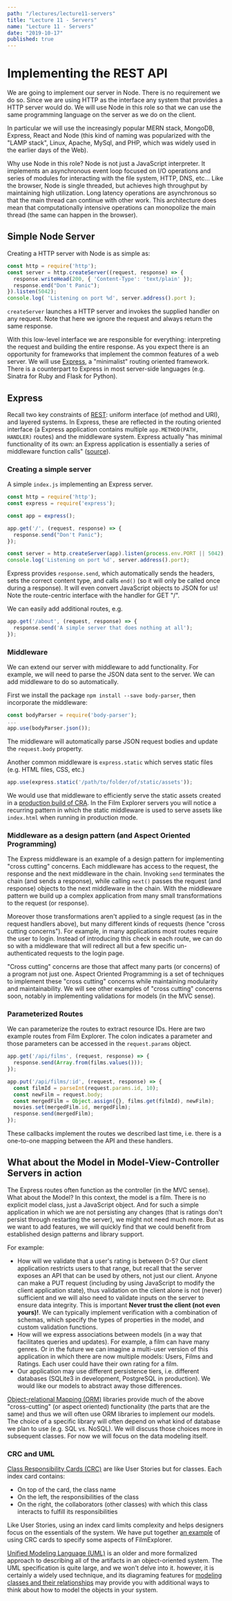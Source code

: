 ```yaml
---
path: "/lectures/lecture11-servers"
title: "Lecture 11 - Servers"
name: "Lecture 11 - Servers"
date: "2019-10-17"
published: true
---
```


# Implementing the REST API

We are going to implement our server in Node. There is no requirement we do so. Since we are using HTTP as the interface any system that provides a HTTP server would do. We will use Node in this role so that we can use the same programming language on the server as we do on the client. 

In particular we will use the increasingly popular MERN stack, MongoDB, Express, React and Node (this kind of naming was popularized with the "LAMP stack", Linux, Apache, MySql, and PHP, which was widely used in the earlier days of the Web).

Why use Node in this role? Node is not just a JavaScript interpreter. It implements an asynchronous event loop focused on I/O operations and series of modules for interacting with the file system, HTTP, DNS, etc... Like the browser, Node is single threaded, but achieves high throughput by maintaining high utilization. Long latency operations are asynchronous so that the main thread can continue with other work. This architecture does mean that computationally intensive operations can monopolize the main thread (the same can happen in the browser).

## Simple Node Server

Creating a HTTP server with Node is as simple as:

```javascript
const http = require('http');
const server = http.createServer((request, response) => {
  response.writeHead(200, { 'Content-Type': 'text/plain' });
  response.end("Don't Panic");
}).listen(5042);
console.log( 'Listening on port %d', server.address().port );
```

`createServer` launches a HTTP server and invokes the supplied handler on any request. Note that here we ignore the request and always return the same response.

With this low-level interface we are responsible for everything: interpreting the request and building the entire response. As you expect there is an opportunity for frameworks that implement the common features of a web server. We will use [Express](https://expressjs.com), a "minimalist" routing oriented framework. There is a counterpart to Express in most server-side languages (e.g. Sinatra for Ruby and Flask for Python).

## Express

Recall two key constraints of [REST](https://en.wikipedia.org/wiki/Representational_state_transfer): uniform interface (of method and URI), and layered systems. In Express, these are reflected in the routing oriented interface (a Express application contains multiple `app.METHOD(PATH, HANDLER)` routes) and the middleware system. Express actually "has minimal functionality of its own: an Express application is essentially a series of middleware function calls" ([source](https://expressjs.com/en/guide/using-middleware.html)).

### Creating a simple server

A simple `index.js` implementing an Express server.

```javascript
const http = require('http');
const express = require('express');

const app = express();

app.get('/', (request, response) => {
  response.send("Don't Panic");
});

const server = http.createServer(app).listen(process.env.PORT || 5042);
console.log('Listening on port %d', server.address().port);
```

Express provides `response.send`, which automatically sends the headers, sets the correct content type, and calls `end()` (so it will only be called once during a response). It will even convert JavaScript objects to JSON for us! Note the route-centric interface with the handler for GET "/".

We can easily add additional routes, e.g.

```javascript
app.get('/about', (request, response) => {
  response.send('A simple server that does nothing at all');
});
```

### Middleware

We can extend our server with middleware to add functionality. For example, we will need to parse the JSON data sent to the server. We can add middleware to do so automatically.

First we install the package `npm install --save body-parser`, then incorporate the middleware:

```javascript
const bodyParser = require('body-parser');
...
app.use(bodyParser.json());
```

The middleware will automatically parse JSON request bodies and update the `request.body` property.

Another common middleware is `express.static` which serves static files (e.g. HTML files, CSS, etc.)

```javascript
app.use(express.static('/path/to/folder/of/static/assets'));
```

We would use that middleware to efficiently serve the static assets created in a [production build of CRA](https://github.com/facebook/create-react-app#npm-run-build-or-yarn-build). In the Film Explorer servers you will notice a recurring pattern in which the static middleware is used to serve assets like `index.html` when running in production mode.

### Middleware as a design pattern (and Aspect Oriented Programming)

The Express middleware is an example of a design pattern for implementing "cross cutting" concerns. Each middleware has access to the request, the response and the next middleware in the chain. Invoking `send` terminates the chain (and sends a response), while calling `next()` passes the request (and response) objects to the next middleware in the chain. With the middleware pattern we build up a complex application from many small transformations to the request (or response). 

Moreover those transformations aren't applied to a single request (as in the request handlers above), but many different kinds of requests (hence "cross cutting concerns"). For example, in many applications most routes require the user to login. Instead of introducing this check in each route, we can do so with a middleware that will redirect all but a few specific un-authenticated requests to the login page.

"Cross cutting" concerns are those that affect many parts (or concerns) of a program not just one. Aspect Oriented Programming is a set of techniques to implement these "cross cutting" concerns while maintaining modularity and maintainability. We will see other examples of "cross cutting" concerns soon, notably in implementing validations for models (in the MVC sense).

### Parameterized Routes

We can parameterize the routes to extract resource IDs. Here are two example routes from Film Explorer. The colon indicates a parameter and those parameters can be accessed in the `request.params` object.

```javascript
app.get('/api/films', (request, response) => {
  response.send(Array.from(films.values()));
});

app.put('/api/films/:id', (request, response) => {
  const filmId = parseInt(request.params.id, 10);
  const newFilm = request.body;
  const mergedFilm = Object.assign({}, films.get(filmId), newFilm);
  movies.set(mergedFilm.id, mergedFilm);
  response.send(mergedFilm);
});
```

These callbacks implement the routes we described last time, i.e. there is a one-to-one mapping between the API and these handlers.

## What about the Model in Model-View-Controller Servers in action

The Express routes often function as the controller (in the MVC sense). What about the Model? In this context, the model is a film. There is no explicit model class, just a JavaScript object. And for such a simple application in which we are not persisting any changes (that is ratings don't persist through restarting the server), we might not need much more. But as we want to add features, we will quickly find that we could benefit from established design patterns and library support.

For example:
* How will we validate that a user's rating is between 0-5? Our client application restricts users to that range, but recall that the server exposes an API that can be used by others, not just our client. Anyone can make a PUT request (including by using JavaScript to modify the client application state), thus validation on the client alone is not (never) sufficient and we will also need to validate inputs on the server to ensure data integrity. This is important **Never trust the client (not even yours)!**. We can typically implement verification with a combination of schemas, which specify the types of properties in the model, and custom validation functions.
* How will we express associations between models (in a way that facilitates queries and updates). For example, a film can have many genres. Or in the future we can imagine a multi-user version of this application in which there are now multiple models: Users, Films and Ratings. Each user could have their own rating for a film.
* Our application may use different persistence tiers, i.e. different databases (SQLite3 in development, PostgreSQL in production). We would like our models to abstract away those differences.

[Object-relational Mapping (ORM)](https://en.wikipedia.org/wiki/Object-relational_mapping) libraries provide much of the above "cross-cutting" (or aspect oriented) functionality (the parts that are the same) and thus we will often use ORM libraries to implement our models. The choice of a specific library will often depend on what kind of database we plan to use (e.g. SQL vs. NoSQL). We will discuss those choices more in subsequent classes. For now we will focus on the data modeling itself.

### CRC and UML

[Class Responsibility Cards (CRC)](https://en.wikipedia.org/wiki/Class-responsibility-collaboration_card) are like User Stories but for classes. Each index card contains:

* On top of the card, the class name
* On the left, the responsibilities of the class
* On the right, the collaborators (other classes) with which this class interacts to fulfill its responsibilities

Like User Stories, using an index card limits complexity and helps designers focus on the essentials of the system. We have put together [an example](crc-cards.html) of using CRC cards to specify some aspects of FilmExplorer.

[Unified Modeling Language (UML)](https://en.wikipedia.org/wiki/Unified_Modeling_Language) is an older and more formalized approach to describing all of the artifacts in an object-oriented system. The UML specification is quite large, and we won't delve into it. however, it is certainly a widely used technique, and its diagraming features for [modeling classes and their relationships](https://en.wikipedia.org/wiki/Class_diagram) may provide you with additional ways to think about how to model the objects in your system. 

